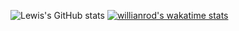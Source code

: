 ![Lewis's GitHub stats](https://github-readme-stats.vercel.app/api?username=lewisforyou&show_icons=true&theme=radical)
[![willianrod's wakatime stats](https://github-readme-stats.vercel.app/api/wakatime?username=lewisforyou&show_icons=true&theme=radical)](https://github.com/anuraghazra/github-readme-stats)
